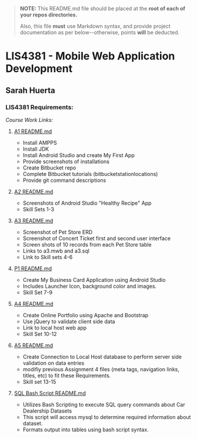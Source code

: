 > **NOTE:** This README.md file should be placed at the **root of each of your repos directories.**
>
>Also, this file **must** use Markdown syntax, and provide project documentation as per below--otherwise, points **will** be deducted.
>

# LIS4381 - Mobile Web Application Development

## Sarah Huerta

### LIS4381 Requirements:

*Course Work Links:*

1. [A1 README.md](a1/README.md "My A1 README.md file")
    * Install AMPPS
    * Install JDK
    * Install Android Studio and create My First App
    * Provide screenshots of installations
    * Create Bitbucket repo
    * Complete Bitbucket tutorials (bitbucketstationlocations)
    * Provide git command descriptions
2.  [A2 README.md](a2/README.md "My A1 README.md file")
    * Screenshots of Android Studio "Healthy Recipe" App
    * Skill Sets 1-3
3.  [A3 README.md](a3/README.md "My A2 README.md file")
    * Screenshot of Pet Store ERD
    * Screenshot of Concert Ticket first and second user interface
    * Screen shots of 10 records from each Pet Store table
    * Links to a3.mwb and a3.sql
    * Link to Skill sets 4-6

4.  [P1 README.md](p1/README.md "My P1 README.md file")
    * Create My Business Card Application using Android Studio
    * Includes Launcher Icon, background color and images.
    * Skill Set 7-9

5.  [A4 README.md](a4/README.md "My A4 README.md file")
    * Create Online Portfolio using Apache and Bootstrap
    * Use jQuery to validate client side data
    * Link to local host web app
    * Skill Set 10-12

6.  [A5 README.md](a5/README.md "My A5 README.md file")
    * Create Connection to Local Host database to perform server side validation on data entries
    * modifiy previous Assignment 4 files (meta tags, navigation links, titles, etc) to fit these Requirements.
    * Skill set 13-15
7. [SQL Bash Script README.md](bash/README.md)
    * Utilizes Bash Scripting to execute SQL query commands about Car Dealership Datasets
    *  This script will access mysql to determine required information about dataset.
    *  Formats output into tables using bash script syntax.
